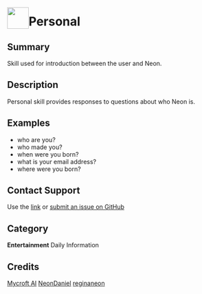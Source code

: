 # <img src='https://0000.us/klatchat/app/files/neon_images/icons/neon_skill.png' card_color="#FF8600" width="50" style="vertical-align:bottom">Personal

## Summary

Skill used for introduction between the user and Neon.

## Description

Personal skill provides responses to questions about who Neon is.

## Examples
- who are you?
- who made you?
- when were you born?
- what is your email address?
- where were you born?

## Contact Support

Use the [link](https://neongecko.com/ContactUs) or [submit an issue on GitHub](https://help.github.com/en/articles/creating-an-issue)

## Category
**Entertainment**
Daily
Information

## Credits
[Mycroft AI](https://github.com/MycroftAI)
[NeonDaniel](https://github.com/NeonDaniel)
[reginaneon](https://github.com/reginaneon)
